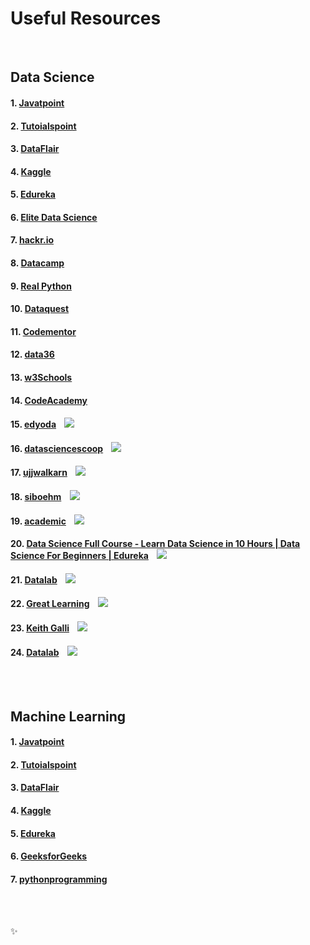 # Useful Resources

<br>

## Data Science
####  1. [Javatpoint](https://www.javatpoint.com/data-science) 
####  2. [Tutoialspoint](https://www.tutorialspoint.com/python_data_science/index.htm)
####  3. [DataFlair](https://data-flair.training/blogs/data-science-tutorials-home/)
####  4. [Kaggle](https://www.kaggle.com/kanncaa1/data-sciencetutorial-for-beginners)
####  5. [Edureka](https://www.edureka.co/blog/data-science-tutorial/)
####  6. [Elite Data Science](https://elitedatascience.com/data-science-resources)
####  7. [hackr.io](https://hackr.io/tutorials/learn-data-science)
####  8. [Datacamp](https://www.datacamp.com/courses/intro-to-python-for-data-science)
####  9. [Real Python](https://realpython.com/tutorials/data-science/)
####  10. [Dataquest](https://www.dataquest.io/python-tutorials-for-data-science/)
####  11. [Codementor](https://www.codementor.io/community/topic/data-science)
####  12. [data36](https://data36.com/learn-python-for-data-science-from-scratch/)
####  13. [w3Schools](https://www.w3schools.in/python-data-science/intro/)
####  14. [CodeAcademy](https://www.codecademy.com/catalog/subject/data-science)
####  15. [edyoda](https://github.com/edyoda/data-science-complete-tutorial) &nbsp;&nbsp;&nbsp;[![](https://raw.githubusercontent.com/hhhrrrttt222111/Ethical-Hacking-Tools/master/0/github.png)](https://github.com/edyoda/data-science-complete-tutorial)
####  16. [datasciencescoop](https://github.com/datasciencescoop/Data-Science-Tutorials) &nbsp;&nbsp;&nbsp;[![](https://raw.githubusercontent.com/hhhrrrttt222111/Ethical-Hacking-Tools/master/0/github.png)](https://github.com/datasciencescoop/Data-Science-Tutorials)
####  17. [ujjwalkarn](https://github.com/ujjwalkarn/DataSciencePython) &nbsp;&nbsp;&nbsp;[![](https://raw.githubusercontent.com/hhhrrrttt222111/Ethical-Hacking-Tools/master/0/github.png)](https://github.com/ujjwalkarn/DataSciencePython)
####  18. [siboehm](https://github.com/siboehm/awesome-learn-datascience) &nbsp;&nbsp;&nbsp;[![](https://raw.githubusercontent.com/hhhrrrttt222111/Ethical-Hacking-Tools/master/0/github.png)](https://github.com/siboehm/awesome-learn-datascience)
####  19. [academic](https://github.com/academic/awesome-datascience) &nbsp;&nbsp;&nbsp;[![](https://raw.githubusercontent.com/hhhrrrttt222111/Ethical-Hacking-Tools/master/0/github.png)](https://github.com/academic/awesome-datascience)
####  20. [Data Science Full Course - Learn Data Science in 10 Hours | Data Science For Beginners | Edureka](https://www.youtube.com/watch?v=-ETQ97mXXF0&ab_channel=edureka%21) &nbsp;&nbsp;&nbsp;[![](https://raw.githubusercontent.com/hhhrrrttt222111/Ethical-Hacking-Tools/master/0/yt.png)](https://www.youtube.com/watch?v=-ETQ97mXXF0&ab_channel=edureka%21)
####  21. [Datalab](https://www.youtube.com/c/datalabcc/playlists) &nbsp;&nbsp;&nbsp;[![](https://raw.githubusercontent.com/hhhrrrttt222111/Ethical-Hacking-Tools/master/0/yt.png)](https://www.youtube.com/c/datalabcc/playlists)
####  22. [Great Learning](https://www.youtube.com/watch?v=u2zsY-2uZiE&ab_channel=GreatLearning) &nbsp;&nbsp;&nbsp;[![](https://raw.githubusercontent.com/hhhrrrttt222111/Ethical-Hacking-Tools/master/0/yt.png)](https://www.youtube.com/watch?v=u2zsY-2uZiE&ab_channel=GreatLearning)
####  23. [Keith Galli](https://www.youtube.com/c/KGMIT/playlists) &nbsp;&nbsp;&nbsp;[![](https://raw.githubusercontent.com/hhhrrrttt222111/Ethical-Hacking-Tools/master/0/yt.png)](https://www.youtube.com/c/KGMIT/playlists)
####  24. [Datalab](https://www.youtube.com/c/datalabcc/playlists) &nbsp;&nbsp;&nbsp;[![](https://raw.githubusercontent.com/hhhrrrttt222111/Ethical-Hacking-Tools/master/0/yt.png)](https://www.youtube.com/c/datalabcc/playlists)


<br><br>


## Machine Learning

#### 1. [Javatpoint](https://www.javatpoint.com/machine-learning) 
#### 2. [Tutoialspoint](https://www.tutorialspoint.com/machine_learning_with_python/index.htm)
#### 3. [DataFlair](https://data-flair.training/blogs/machine-learning-tutorial/)
#### 4. [Kaggle](https://www.kaggle.com/learn/intro-to-machine-learning)
#### 5. [Edureka](https://www.edureka.co/blog/machine-learning-tutorial/)
#### 6. [GeeksforGeeks](https://www.geeksforgeeks.org/machine-learning/)
#### 7. [pythonprogramming](https://pythonprogramming.net/machine-learning-tutorials/)


<br>
<br>

✨
